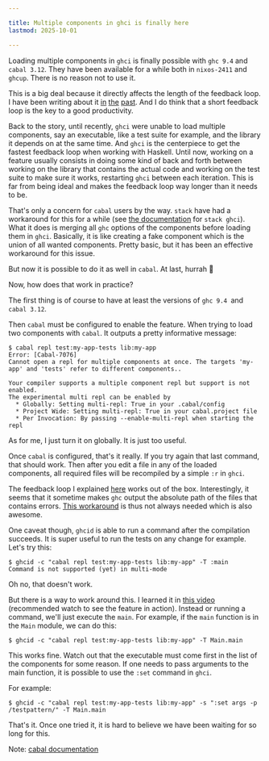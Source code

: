 ```yaml
---

title: Multiple components in ghci is finally here
lastmod: 2025-10-01

---
```


Loading multiple components in `ghci` is finally possible with `ghc 9.4` and 
`cabal 3.12`. They have been available for a while both in `nixos-2411` and 
`ghcup`. There is no reason not to use it.

This is a big deal because it directly affects the length of the feedback loop. 
I have been writing about it 
[in](/posts/2024-09-04-Haskell-dev-workflow-with-ghcid-and-neovim.html) 
[the](/posts/2024-11-28-ghcid-error-file.nvim.html) 
[past](/posts/2025-02-21-Fast-compilation-loop-with-tmux-and-neovim.html). And 
I do think that a short feedback loop is the key to a good productivity.

Back to the story, until recently, `ghci` were unable to load multiple 
components, say an executable, like a test suite for example, and the library 
it depends on at the same time. And `ghci` is the centerpiece to get the 
fastest feedback loop when working with Haskell. Until now, working on a 
feature usually consists in doing some kind of back and forth between working 
on the library that contains the actual code and working on the test suite to 
make sure it works, restarting `ghci` between each iteration. This is far from 
being ideal and makes the feedback loop way longer than it needs to be.

That's only a concern for `cabal` users by the way. `stack` have had a 
workaround for this for a while (see [the 
documentation](https://docs.haskellstack.org/en/stable/commands/ghci_command/) 
for `stack ghci`). What it does is merging all `ghc` options of the components 
before loading them in `ghci`. Basically, it is like creating a fake component 
which is the union of all wanted components. Pretty basic, but it has been an 
effective workaround for this issue.

But now it is possible to do it as well in `cabal`. At last, hurrah 🎉

Now, how does that work in practice?

The first thing is of course to have at least the versions of `ghc 9.4 `and 
`cabal 3.12`.

Then `cabal` must be configured to enable the feature. When trying to load two 
components with `cabal`. It outputs a pretty informative message:

```
$ cabal repl test:my-app-tests lib:my-app
Error: [Cabal-7076]
Cannot open a repl for multiple components at once. The targets 'my-app' and 'tests' refer to different components..

Your compiler supports a multiple component repl but support is not enabled.
The experimental multi repl can be enabled by
  * Globally: Setting multi-repl: True in your .cabal/config
  * Project Wide: Setting multi-repl: True in your cabal.project file
  * Per Invocation: By passing --enable-multi-repl when starting the repl
```

As for me, I just turn it on globally. It is just too useful.

Once `cabal` is configured, that's it really. If you try again that last 
command, that should work. Then after you edit a file in any of the loaded 
components, all required files will be recompiled by a simple `:r` in `ghci`.

The feedback loop I explained 
[here](/posts/2024-09-04-Haskell-dev-workflow-with-ghcid-and-neovim.html) works 
out of the box. Interestingly, it seems that it sometime makes `ghc` output the 
absolute path of the files that contains errors. [This 
workaround](/posts/2024-11-28-ghcid-error-file.nvim.html) is thus not always
needed which is also awesome.

One caveat though, `ghcid` is able to run a command after the compilation 
succeeds. It is super useful to run the tests on any change for example. Let's 
try this:

```
$ ghcid -c "cabal repl test:my-app-tests lib:my-app" -T :main
Command is not supported (yet) in multi-mode
```

Oh no, that doesn't work.

But there is a way to work around this. I learned it in [this 
video](https://www.youtube.com/watch?v=B1WFMave-r4)
(recommended watch to see the feature in action). Instead or running a command, 
we'll just execute the `main`. For example, if the `main` function is in the 
`Main` module, we can do this:

```
$ ghcid -c "cabal repl test:my-app-tests lib:my-app" -T Main.main
```

This works fine. Watch out that the executable must come first in the list of 
the components for some reason. If one needs to pass arguments to the main 
function, it is possible to use the `:set` command in `ghci`. 

For example:

```
$ ghcid -c "cabal repl test:my-app-tests lib:my-app" -s ":set args -p /testpattern/" -T Main.main
```

That's it. Once one tried it, it is hard to believe we have been waiting for so 
long for this.

Note: [cabal 
documentation](https://cabal.readthedocs.io/en/stable/cabal-commands.html#cmdoption-enable-multi-repl)

